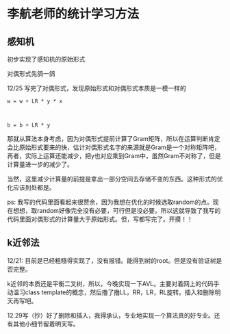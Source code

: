# 李航老师的统计学习方法



## 感知机

初步实现了感知机的原始形式

对偶形式先鸽一鸽

12/25 写完了对偶形式，发现原始形式和对偶形式本质是一模一样的

<code>w = w + LR * y * x

b  = b + LR * y</code>

那就从算法本身考虑，因为对偶形式提前计算了Gram矩阵，所以在运算判断肯定会比原始形式要来的快，估计对偶形式名字的来源就是Gram是一个对称矩阵吧，再者，实际上运算还能减少，把y也对应乘到Gram中，虽然Gram不对称了，但是计算量进一步的减少了。

当然，这里减少计算量的前提是拿出一部分空间去存储不变的东西。这种形式的优化应该到处都是。

ps: 我写的代码里面看起来很赘余，因为我想在优化的时候选取random的点。现在想想，取random好像完全没有必要，可行但是没必要。所以这就导致了我写的代码里面对偶形式的计算量大于原始形式。但，写都写完了。开摸！！



## k近邻法

12/21: 目前是已经粗糙得实现了，没有报错。能得到树的root。但是没有验证树是否完整。

k近邻的本质还是平衡二叉树，所以，今晚实现一下AVL。主要对着网上的代码手动温习class template的概念，然后撸了撸LL，RR，LR，RL旋转。插入和删除明天再写吧。

12.29写（抄）好了删除和插入，我得承认，专业地实现一个算法真的好专业。还有其他小细节留着明天写。
